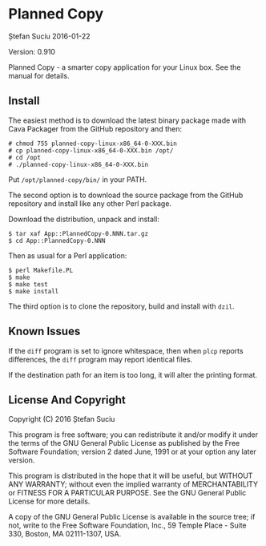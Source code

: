 Planned Copy
============
Ștefan Suciu
2016-01-22

Version: 0.910

Planned Copy - a smarter copy application for your Linux box.  See the
manual for details.


Install
-------

The easiest method is to download the latest binary package made with
Cava Packager from the GitHub repository and then:

```
# chmod 755 planned-copy-linux-x86_64-0-XXX.bin
# cp planned-copy-linux-x86_64-0-XXX.bin /opt/
# cd /opt
# ./planned-copy-linux-x86_64-0-XXX.bin
```

Put `/opt/planned-copy/bin/` in your PATH.

The second option is to download the source package from the GitHub
repository and install like any other Perl package.

Download the distribution, unpack and install:

```
$ tar xaf App::PlannedCopy-0.NNN.tar.gz
$ cd App::PlannedCopy-0.NNN
```

Then as usual for a Perl application:

```
$ perl Makefile.PL
$ make
$ make test
$ make install
```

The third option is to clone the repository, build and install with `dzil`.


Known Issues
------------

If the `diff` program is set to ignore whitespace, then when `plcp`
reports differences, the `diff` program may report identical files.

If the destination path for an item is too long, it will alter the
printing format.


License And Copyright
---------------------

Copyright (C) 2016 Ștefan Suciu

This program is free software; you can redistribute it and/or modify
it under the terms of the GNU General Public License as published by
the Free Software Foundation; version 2 dated June, 1991 or at your option
any later version.

This program is distributed in the hope that it will be useful,
but WITHOUT ANY WARRANTY; without even the implied warranty of
MERCHANTABILITY or FITNESS FOR A PARTICULAR PURPOSE.  See the
GNU General Public License for more details.

A copy of the GNU General Public License is available in the source tree;
if not, write to the Free Software Foundation, Inc.,
59 Temple Place - Suite 330, Boston, MA 02111-1307, USA.
